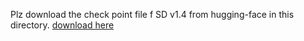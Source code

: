 Plz download the check point file f SD v1.4 from hugging-face in this directory.
[download here](https://huggingface.co/CompVis/stable-diffusion-v-1-4-original)